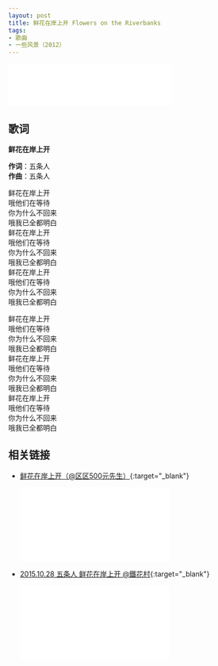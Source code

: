```yaml
---
layout: post
title: 鲜花在岸上开 Flowers on the Riverbanks
tags:
- 歌曲
- 一些风景（2012）
---
```


<iframe frameborder="no" border="0" marginwidth="0" marginheight="0" width=330 height=86 src="//music.163.com/outchain/player?type=2&id=28587869&auto=1&height=66"></iframe>

## 歌词

**鲜花在岸上开**

**作词**：五条人  
**作曲**：五条人

鲜花在岸上开  
哦他们在等待  
你为什么不回来  
哦我已全都明白  
鲜花在岸上开  
哦他们在等待  
你为什么不回来  
哦我已全都明白  
鲜花在岸上开  
哦他们在等待  
你为什么不回来  
哦我已全都明白

鲜花在岸上开  
哦他们在等待  
你为什么不回来  
哦我已全都明白  
鲜花在岸上开  
哦他们在等待  
你为什么不回来  
哦我已全都明白  
鲜花在岸上开  
哦他们在等待  
你为什么不回来  
哦我已全都明白

## 相关链接

* [鲜花在岸上开（@区区500元先生）](https://www.bilibili.com/video/BV1WT4y1L727/){:target="_blank"}
  
  <div class="iframe-container"><iframe class="responsive-iframe" src="//player.bilibili.com/player.html?aid=926823292&bvid=BV1WT4y1L727&cid=228394767&page=1" frameborder="no" allowfullscreen="true"></iframe></div>
  
* [2015.10.28 五条人 鲜花在岸上开 @鐵花村](https://www.bilibili.com/video/BV1FT4y177d3/){:target="_blank"}
  
  <div class="iframe-container"><iframe class="responsive-iframe" src="//player.bilibili.com/player.html?aid=926616420&bvid=BV1FT4y177d3&cid=217309218&page=1" frameborder="no" allowfullscreen="true"></iframe></div>
